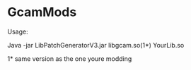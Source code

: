# GcamMods

Usage:

Java -jar LibPatchGeneratorV3.jar libgcam.so(1*) YourLib.so

1* same version as the one youre modding
